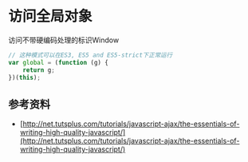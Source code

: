 ﻿# 访问全局对象
访问不带硬编码处理的标识Window

```javascript
// 这种模式可以在ES3, ES5 and ES5-strict下正常运行
var global = (function (g) {
	return g;
})(this);
```

## 参考资料
- [http://net.tutsplus.com/tutorials/javascript-ajax/the-essentials-of-writing-high-quality-javascript/](http://net.tutsplus.com/tutorials/javascript-ajax/the-essentials-of-writing-high-quality-javascript/)